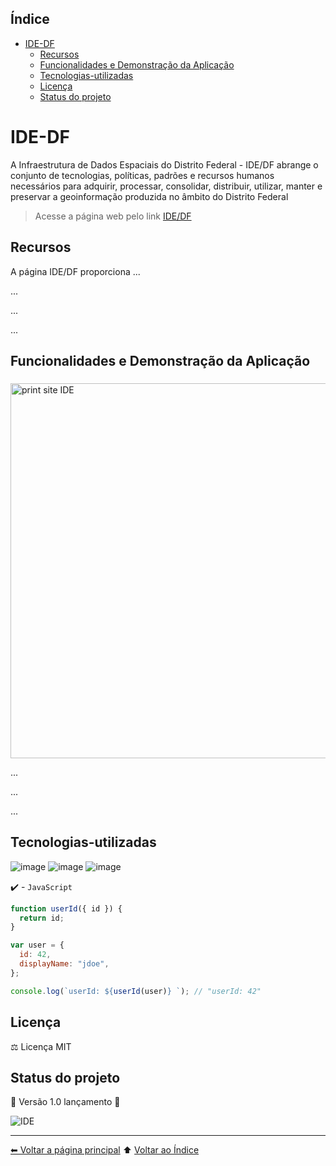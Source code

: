 ## Índice

- [IDE-DF](#ide-df)
  - [Recursos](#recursos)
  - [Funcionalidades e Demonstração da Aplicação](#funcionalidades-e-demonstração-da-aplicação)
  - [Tecnologias-utilizadas](#tecnologias-utilizadas)
  - [Licença](#licença)
  - [Status do projeto](#status-do-projeto)

# IDE-DF

A Infraestrutura de Dados Espaciais do Distrito Federal - IDE/DF abrange o conjunto de tecnologias, políticas, padrões e recursos humanos necessários para adquirir, processar, consolidar, distribuir, utilizar, manter e preservar a geoinformação produzida no âmbito do Distrito Federal

> Acesse a página web pelo link <a href="https://www.ide.df.gov.br" Target="_blank">IDE/DF</a>

## Recursos

A página IDE/DF proporciona ...

...

...

...

## Funcionalidades e Demonstração da Aplicação

###

<img src="https://raw.githubusercontent.com/DIGEO-SEDUH/IDE/main/assets/imagens/print-IDE/DF.png" min-width="400px" max-width="400px" width="600px" alt="print site IDE">

...

...

...

## Tecnologias-utilizadas

![image](https://img.shields.io/badge/html-FFD43B?style=for-the-badge&logo=html&logoColor=blue)
![image](https://img.shields.io/badge/css-20232A?style=for-the-badge&logo=css&logoColor=61DAFB)
![image](https://img.shields.io/badge/JavaScript-323330?style=for-the-badge&logo=javascript&logoColor=F7DF1E)

✔️ - `JavaScript`

```js
function userId({ id }) {
  return id;
}

var user = {
  id: 42,
  displayName: "jdoe",
};

console.log(`userId: ${userId(user)} `); // "userId: 42"
```

## Licença

⚖ Licença MIT

## Status do projeto

:construction: Versão 1.0 lançamento :construction:

![IDE](https://github-readme-stats.vercel.app/api/pin/?username=DIGEO-SEDUH&repo=IDE)

---

[⬅ Voltar a página principal](https://github.com/DIGEO-SEDUH) ⬆️ [Voltar ao Índice](#índice)
